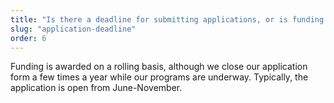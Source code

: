 ```yaml
---
title: "Is there a deadline for submitting applications, or is funding available on a rolling basis?"
slug: "application-deadline"
order: 6
---
```


Funding is awarded on a rolling basis, although we close our application form a few times a year while our programs are underway. Typically, the application is open from June-November.
